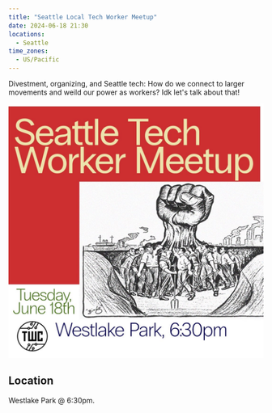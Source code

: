 ```yaml
---
title: "Seattle Local Tech Worker Meetup"
date: 2024-06-18 21:30
locations:
  - Seattle
time_zones:
  - US/Pacific
---
```

Divestment, organizing, and Seattle tech: How do we connect to larger movements and weild our power as workers? Idk let's talk about that!

![TWS Seattle Meetup](/assets/img/twc-seattle-6-18.jpeg)


## Location

Westlake Park @ 6:30pm. 
